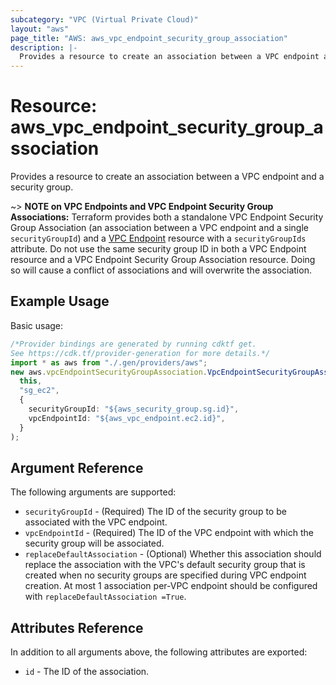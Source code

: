 ```yaml
---
subcategory: "VPC (Virtual Private Cloud)"
layout: "aws"
page_title: "AWS: aws_vpc_endpoint_security_group_association"
description: |-
  Provides a resource to create an association between a VPC endpoint and a security group.
---
```


# Resource: aws\_vpc\_endpoint\_security\_group\_association

Provides a resource to create an association between a VPC endpoint and a security group.

\~> **NOTE on VPC Endpoints and VPC Endpoint Security Group Associations:** Terraform provides
both a standalone VPC Endpoint Security Group Association (an association between a VPC endpoint
and a single `securityGroupId`) and a [VPC Endpoint](vpc_endpoint.html) resource with a `securityGroupIds`
attribute. Do not use the same security group ID in both a VPC Endpoint resource and a VPC Endpoint Security
Group Association resource. Doing so will cause a conflict of associations and will overwrite the association.

## Example Usage

Basic usage:

```typescript
/*Provider bindings are generated by running cdktf get.
See https://cdk.tf/provider-generation for more details.*/
import * as aws from "./.gen/providers/aws";
new aws.vpcEndpointSecurityGroupAssociation.VpcEndpointSecurityGroupAssociation(
  this,
  "sg_ec2",
  {
    securityGroupId: "${aws_security_group.sg.id}",
    vpcEndpointId: "${aws_vpc_endpoint.ec2.id}",
  }
);

```

## Argument Reference

The following arguments are supported:

* `securityGroupId` - (Required) The ID of the security group to be associated with the VPC endpoint.
* `vpcEndpointId` - (Required) The ID of the VPC endpoint with which the security group will be associated.
* `replaceDefaultAssociation` - (Optional) Whether this association should replace the association with the VPC's default security group that is created when no security groups are specified during VPC endpoint creation. At most 1 association per-VPC endpoint should be configured with `replaceDefaultAssociation =True`.

## Attributes Reference

In addition to all arguments above, the following attributes are exported:

* `id` - The ID of the association.
